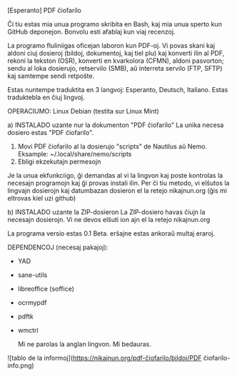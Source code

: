 [Esperanto]  PDF ĉiofarilo

Ĉi tiu estas mia unua programo skribita en Bash, kaj mia unua sperto kun GitHub deponejon.
Bonvolu esti afablaj kun viaj recenzoj.

La programo fluliniigas oficejan laboron kun PDF-oj. 
Vi povas skani kaj aldoni ciuj dosieroj (bildoj, dokumentoj, kaj tiel plu) kaj konverti ilin al PDF, 
rekoni la tekston (OSR), konverti en kvarkolora (CFMN), aldoni pasvorton;
sendu al loka dosierujo, retservilo (SMB), aû interreta servilo (FTP, SFTP) kaj samtempe sendi retpoŝte.

Estas nuntempe traduktita en 3 langvoj: Esperanto, Deutsch, Italiano.
Estas traduktebla en ĉiuj lingvoj.

OPERACIUMO:
Linux Debian (testita sur Linux Mint) 

a) INSTALADO uzante nur la dokumenton "PDF ĉiofarilo"
La unika necesa dosiero estas "PDF ĉiofarilo".

1) Movi PDF ĉiofarilo al la dosierujo "scripts" de Nautilus aŭ Nemo. Eksample:
~/.local/share/nemo/scripts
2) Ebligi ekzekutajn permesojn

Je la unua ekfunkciigo, ĝi demandas al vi la lingvon kaj poste kontrolas la necesajn programojn kaj ĝi provas instali ilin.
Per ĉi tiu metodo, vi elŝutos la lingvajn dosierojn kaj datumbazan dosieron el la retejo nikajnun.org (ĝis mi eltrovas kiel uzi github)

b) INSTALADO uzante la ZIP-dosieron
La ZIP-dosiero havas ĉiujn la necesajn dosierojn. Vi ne devos elŝuti ion ajn el la retejo nikajnun.org


La programa versio estas 0.1 Beta.
erŝajne estas ankoraŭ multaj eraroj.


DEPENDENCOJ (necesaj pakajoj):

- YAD
- sane-utils
- libreoffice (soffice)
- ocrmypdf
- pdftk
- wmctrl

  Mi ne parolas la anglan lingvon. Mi bedauras.

  
![tablo de la informoj](https://nikajnun.org/pdf-ĉiofarilo/bildoj/PDF ĉiofarilo-info.png)
